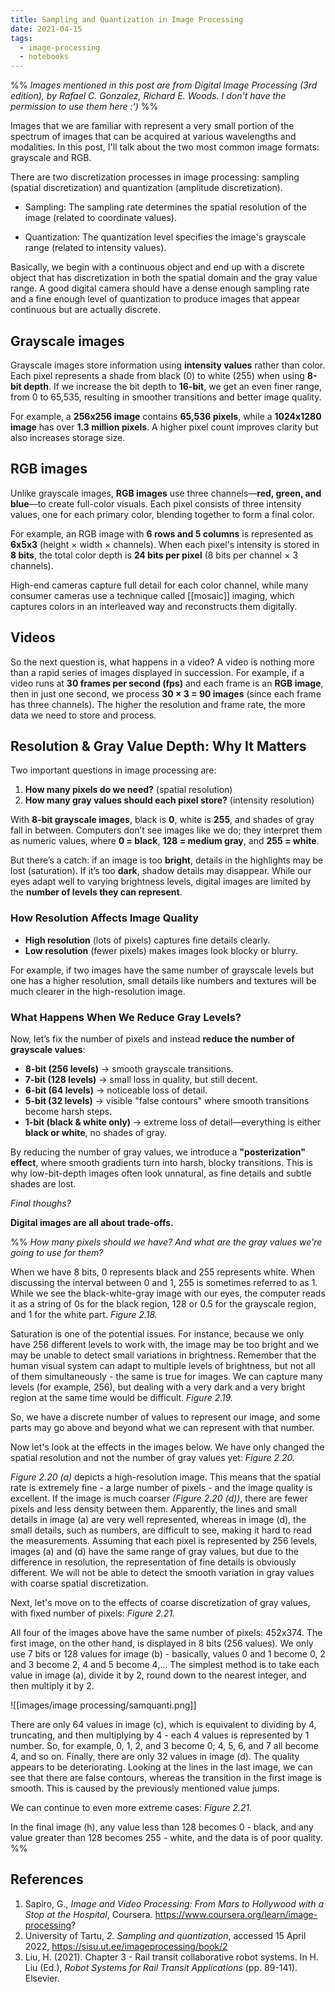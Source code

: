```yaml
---
title: Sampling and Quantization in Image Processing
date: 2021-04-15
tags:
  - image-processing
  - notebooks
---
```

%% *Images mentioned in this post are from Digital Image Processing (3rd edition), by Rafael C. Gonzalez, Richard E. Woods. I don't have the permission to use them here :')* %%

Images that we are familiar with represent a very small portion of the spectrum of images that can be acquired at various wavelengths and modalities. In this post, I'll talk about the two most common image formats: grayscale and RGB.

There are two discretization processes in image processing: sampling (spatial discretization) and quantization (amplitude discretization).

-   Sampling: The sampling rate determines the spatial resolution of the image (related to coordinate values).

-   Quantization: The quantization level specifies the image's grayscale range (related to intensity values).

Basically, we begin with a continuous object and end up with a discrete object that has discretization in both the spatial domain and the gray value range. A good digital camera should have a dense enough sampling rate and a fine enough level of quantization to produce images that appear continuous but are actually discrete.

## Grayscale images

Grayscale images store information using **intensity values** rather than color. Each pixel represents a shade from black (0) to white (255) when using **8-bit depth**. If we increase the bit depth to **16-bit**, we get an even finer range, from 0 to 65,535, resulting in smoother transitions and better image quality.

For example, a **256x256 image** contains **65,536 pixels**, while a **1024x1280 image** has over **1.3 million pixels**. A higher pixel count improves clarity but also increases storage size.

## RGB images

Unlike grayscale images, **RGB images** use three channels—**red, green, and blue**—to create full-color visuals. Each pixel consists of three intensity values, one for each primary color, blending together to form a final color.

For example, an RGB image with **6 rows and 5 columns** is represented as **6x5x3** (height × width × channels). When each pixel's intensity is stored in **8 bits**, the total color depth is **24 bits per pixel** (8 bits per channel × 3 channels).

High-end cameras capture full detail for each color channel, while many consumer cameras use a technique called [[mosaic]] imaging, which captures colors in an interleaved way and reconstructs them digitally.

## Videos

So the next question is, what happens in a video? A video is nothing more than a rapid series of images displayed in succession. For example, if a video runs at **30 frames per second (fps)** and each frame is an **RGB image**, then in just one second, we process **30 × 3 = 90 images** (since each frame has three channels). The higher the resolution and frame rate, the more data we need to store and process.

## Resolution & Gray Value Depth: Why It Matters


Two important questions in image processing are:

1. **How many pixels do we need?** (spatial resolution)
2. **How many gray values should each pixel store?** (intensity resolution)

With **8-bit grayscale images**, black is **0**, white is **255**, and shades of gray fall in between. Computers don’t see images like we do; they interpret them as numeric values, where **0 = black**, **128 = medium gray**, and **255 = white**.

But there’s a catch: if an image is too **bright**, details in the highlights may be lost (saturation). If it’s too **dark**, shadow details may disappear. While our eyes adapt well to varying brightness levels, digital images are limited by the **number of levels they can represent**.

### **How Resolution Affects Image Quality**

- **High resolution** (lots of pixels) captures fine details clearly.
- **Low resolution** (fewer pixels) makes images look blocky or blurry.

For example, if two images have the same number of grayscale levels but one has a higher resolution, small details like numbers and textures will be much clearer in the high-resolution image.

### **What Happens When We Reduce Gray Levels?**

Now, let’s fix the number of pixels and instead **reduce the number of grayscale values**:

- **8-bit (256 levels)** → smooth grayscale transitions.
- **7-bit (128 levels)** → small loss in quality, but still decent.
- **6-bit (64 levels)** → noticeable loss of detail.
- **5-bit (32 levels)** → visible "false contours" where smooth transitions become harsh steps.
- **1-bit (black & white only)** → extreme loss of detail—everything is either **black or white**, no shades of gray.

By reducing the number of gray values, we introduce a **"posterization" effect**, where smooth gradients turn into harsh, blocky transitions. This is why low-bit-depth images often look unnatural, as fine details and subtle shades are lost.

*Final thoughs?*

**Digital images are all about trade-offs.**

%% _How many pixels should we have? And what are the gray values we're going to use for them?_

When we have 8 bits, 0 represents black and 255 represents white. When discussing the interval between 0 and 1, 255 is sometimes referred to as 1. While we see the black-white-gray image with our eyes, the computer reads it as a string of 0s for the black region, 128 or 0.5 for the grayscale region, and 1 for the white part. _Figure 2.18._

Saturation is one of the potential issues. For instance, because we only have 256 different levels to work with, the image may be too bright and we may be unable to detect small variations in brightness. Remember that the human visual system can adapt to multiple levels of brightness, but not all of them simultaneously - the same is true for images. We can capture many levels (for example, 256), but dealing with a very dark and a very bright region at the same time would be difficult. _Figure 2.19._

So, we have a discrete number of values to represent our image, and some parts may go above and beyond what we can represent with that number.

Now let's look at the effects in the images below. We have only changed the spatial resolution and not the number of gray values yet: _Figure 2.20._

_Figure 2.20 (a)_ depicts a high-resolution image. This means that the spatial rate is extremely fine - a large number of pixels - and the image quality is excellent. If the image is much coarser _(Figure 2.20 (d))_, there are fewer pixels and less density between them. Apparently, the lines and small details in image (a) are very well represented, whereas in image (d), the small details, such as numbers, are difficult to see, making it hard to read the measurements. Assuming that each pixel is represented by 256 levels, images (a) and (d) have the same range of gray values, but due to the difference in resolution, the representation of fine details is obviously different. We will not be able to detect the smooth variation in gray values with coarse spatial discretization.

Next, let's move on to the effects of coarse discretization of gray values, with fixed number of pixels: _Figure 2.21._

All four of the images above have the same number of pixels: 452x374. The first image, on the other hand, is displayed in 8 bits (256 values). We only use 7 bits or 128 values for image (b) - basically, values 0 and 1 become 0, 2 and 3 become 2, 4 and 5 become 4,… The simplest method is to take each value in image (a), divide it by 2, round down to the nearest integer, and then multiply it by 2.

![[images/image processing/samquanti.png]]

There are only 64 values in image (c), which is equivalent to dividing by 4, truncating, and then multiplying by 4 - each 4 values is represented by 1 number. So, for example, 0, 1, 2, and 3 become 0; 4, 5, 6, and 7 all become 4, and so on. Finally, there are only 32 values in image (d). The quality appears to be deteriorating. Looking at the lines in the last image, we can see that there are false contours, whereas the transition in the first image is smooth. This is caused by the previously mentioned value jumps.

We can continue to even more extreme cases: _Figure 2.21._

In the final image (h), any value less than 128 becomes 0 - black, and any value greater than 128 becomes 255 - white, and the data is of poor quality. %%

## References
1.  Sapiro, G., _Image and Video Processing: From Mars to Hollywood with a Stop at the Hospital_, Coursera. https://www.coursera.org/learn/image-processing?
2.  University of Tartu, _2. Sampling and quantization_, accessed 15 April 2022, https://sisu.ut.ee/imageprocessing/book/2
3.  Liu, H. (2021). Chapter 3 - Rail transit collaborative robot systems. In H. Liu (Ed.), _Robot Systems for Rail Transit Applications_ (pp. 89-141). Elsevier.